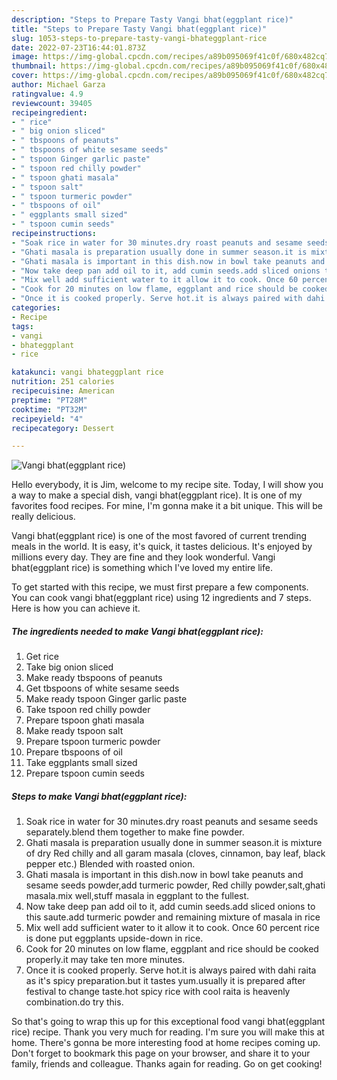 ```yaml
---
description: "Steps to Prepare Tasty Vangi bhat(eggplant rice)"
title: "Steps to Prepare Tasty Vangi bhat(eggplant rice)"
slug: 1053-steps-to-prepare-tasty-vangi-bhateggplant-rice
date: 2022-07-23T16:44:01.873Z
image: https://img-global.cpcdn.com/recipes/a89b095069f41c0f/680x482cq70/vangi-bhateggplant-rice-recipe-main-photo.jpg
thumbnail: https://img-global.cpcdn.com/recipes/a89b095069f41c0f/680x482cq70/vangi-bhateggplant-rice-recipe-main-photo.jpg
cover: https://img-global.cpcdn.com/recipes/a89b095069f41c0f/680x482cq70/vangi-bhateggplant-rice-recipe-main-photo.jpg
author: Michael Garza
ratingvalue: 4.9
reviewcount: 39405
recipeingredient:
- " rice"
- " big onion sliced"
- " tbspoons of peanuts"
- " tbspoons of white sesame seeds"
- " tspoon Ginger garlic paste"
- " tspoon red chilly powder"
- " tspoon ghati masala"
- " tspoon salt"
- " tspoon turmeric powder"
- " tbspoons of oil"
- " eggplants small sized"
- " tspoon cumin seeds"
recipeinstructions:
- "Soak rice in water for 30 minutes.dry roast peanuts and sesame seeds separately.blend them together to make fine powder."
- "Ghati masala is preparation usually done in summer season.it is mixture of dry Red chilly and all garam masala (cloves, cinnamon, bay leaf, black pepper etc.) Blended with roasted onion."
- "Ghati masala is important in this dish.now in bowl take peanuts and sesame seeds powder,add turmeric powder, Red chilly powder,salt,ghati masala.mix well,stuff masala in eggplant to the fullest."
- "Now take deep pan add oil to it, add cumin seeds.add sliced onions to this saute.add turmeric powder and remaining mixture of masala in rice"
- "Mix well add sufficient water to it allow it to cook. Once 60 percent rice is done put eggplants upside-down in rice."
- "Cook for 20 minutes on low flame, eggplant and rice should be cooked properly.it may take ten more minutes."
- "Once it is cooked properly. Serve hot.it is always paired with dahi raita as it&#39;s spicy preparation.but it tastes yum.usually it is prepared after festival to change taste.hot spicy rice with cool raita is heavenly combination.do try this."
categories:
- Recipe
tags:
- vangi
- bhateggplant
- rice

katakunci: vangi bhateggplant rice 
nutrition: 251 calories
recipecuisine: American
preptime: "PT28M"
cooktime: "PT32M"
recipeyield: "4"
recipecategory: Dessert

---
```



![Vangi bhat(eggplant rice)](https://img-global.cpcdn.com/recipes/a89b095069f41c0f/680x482cq70/vangi-bhateggplant-rice-recipe-main-photo.jpg)

Hello everybody, it is Jim, welcome to my recipe site. Today, I will show you a way to make a special dish, vangi bhat(eggplant rice). It is one of my favorites food recipes. For mine, I'm gonna make it a bit unique. This will be really delicious.



Vangi bhat(eggplant rice) is one of the most favored of current trending meals in the world. It is easy, it's quick, it tastes delicious. It's enjoyed by millions every day. They are fine and they look wonderful. Vangi bhat(eggplant rice) is something which I've loved my entire life.


To get started with this recipe, we must first prepare a few components. You can cook vangi bhat(eggplant rice) using 12 ingredients and 7 steps. Here is how you can achieve it.

<!--inarticleads1-->

##### The ingredients needed to make Vangi bhat(eggplant rice):

1. Get  rice
1. Take  big onion sliced
1. Make ready  tbspoons of peanuts
1. Get  tbspoons of white sesame seeds
1. Make ready  tspoon Ginger garlic paste
1. Take  tspoon red chilly powder
1. Prepare  tspoon ghati masala
1. Make ready  tspoon salt
1. Prepare  tspoon turmeric powder
1. Prepare  tbspoons of oil
1. Take  eggplants small sized
1. Prepare  tspoon cumin seeds




<!--inarticleads2-->

##### Steps to make Vangi bhat(eggplant rice):

1. Soak rice in water for 30 minutes.dry roast peanuts and sesame seeds separately.blend them together to make fine powder.
1. Ghati masala is preparation usually done in summer season.it is mixture of dry Red chilly and all garam masala (cloves, cinnamon, bay leaf, black pepper etc.) Blended with roasted onion.
1. Ghati masala is important in this dish.now in bowl take peanuts and sesame seeds powder,add turmeric powder, Red chilly powder,salt,ghati masala.mix well,stuff masala in eggplant to the fullest.
1. Now take deep pan add oil to it, add cumin seeds.add sliced onions to this saute.add turmeric powder and remaining mixture of masala in rice
1. Mix well add sufficient water to it allow it to cook. Once 60 percent rice is done put eggplants upside-down in rice.
1. Cook for 20 minutes on low flame, eggplant and rice should be cooked properly.it may take ten more minutes.
1. Once it is cooked properly. Serve hot.it is always paired with dahi raita as it&#39;s spicy preparation.but it tastes yum.usually it is prepared after festival to change taste.hot spicy rice with cool raita is heavenly combination.do try this.




So that's going to wrap this up for this exceptional food vangi bhat(eggplant rice) recipe. Thank you very much for reading. I'm sure you will make this at home. There's gonna be more interesting food at home recipes coming up. Don't forget to bookmark this page on your browser, and share it to your family, friends and colleague. Thanks again for reading. Go on get cooking!

